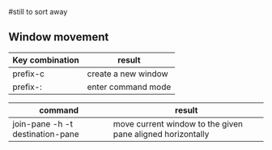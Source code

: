 #still to sort away
## Window movement
Key combination | result
----------------|----------------------
prefix-c | create a new window
prefix-: | enter command mode

command | result
---------------------------------|----------------------
join-pane -h -t destination-pane | move current window to the given pane aligned horizontally
